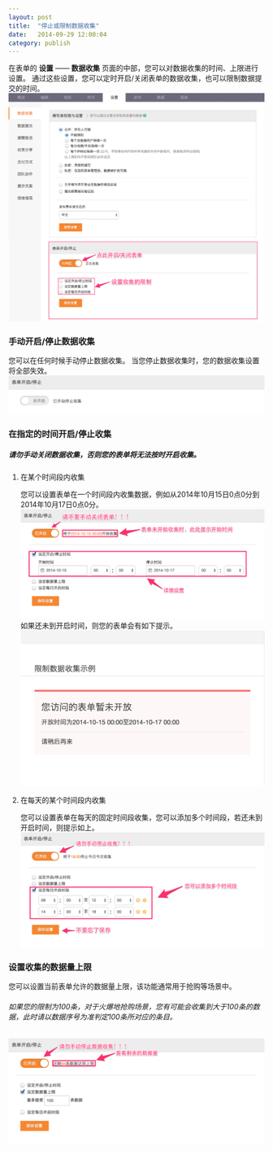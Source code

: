 ```yaml
---
layout: post
title:  "停止或限制数据收集"
date:   2014-09-29 12:00:04
category: publish
---
```


在表单的 **设置** —— **数据收集** 页面的中部，您可以对数据收集的时间、上限进行设置。
通过这些设置，您可以定时开启/关闭表单的数据收集，也可以限制数据提交的时间。
	![](/images/collecting-data-1.png)

### 手动开启/停止数据收集

您可以在任何时候手动停止数据收集。
当您停止数据收集时，您的数据收集设置将全部失效。
	![](/images/collecting-data-2.png)

### 在指定的时间开启/停止收集

##### 请勿手动关闭数据收集，否则您的表单将无法按时开启收集。

1. 在某个时间段内收集

	您可以设置表单在一个时间段内收集数据，例如从2014年10月15日0点0分到2014年10月17日0点0分。
	![](/images/collecting-data-3.png)  如果还未到开启时间，则您的表单会有如下提示。
	![](/images/collecting-data-4.png)

2. 在每天的某个时间段内收集

	您可以设置表单在每天的固定时间段收集，您可以添加多个时间段，若还未到开启时间，则提示如上。
	![](/images/collecting-data-5.png)

### 设置收集的数据量上限

您可以设置当前表单允许的数据量上限，该功能通常用于抢购等场景中。
###### 如果您的限制为100条，对于火爆地抢购场景，您有可能会收集到大于100条的数据，此时请以数据序号为准判定100条所对应的条目。
![](/images/collecting-data-6.png)


